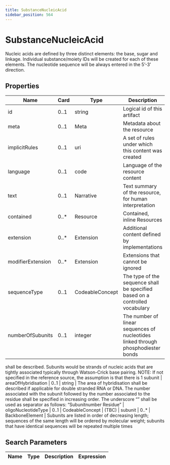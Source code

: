 ```yaml
---
title: SubstanceNucleicAcid
sidebar_position: 564
---
```


# SubstanceNucleicAcid

Nucleic acids are defined by three distinct elements: the base, sugar and linkage. Individual substance/moiety IDs will
  be created for each of these elements. The nucleotide sequence will be always entered in the 5’-3’ direction.

## Properties

| Name | Card | Type | Description |
| --- | --- | --- | --- |
| id | 0..1 | string | Logical id of this artifact
| meta | 0..1 | Meta | Metadata about the resource
| implicitRules | 0..1 | uri | A set of rules under which this content was created
| language | 0..1 | code | Language of the resource content
| text | 0..1 | Narrative | Text summary of the resource, for human interpretation
| contained | 0..* | Resource | Contained, inline Resources
| extension | 0..* | Extension | Additional content defined by implementations
| modifierExtension | 0..* | Extension | Extensions that cannot be ignored
| sequenceType | 0..1 | CodeableConcept | The type of the sequence shall be specified based on a controlled vocabulary
| numberOfSubunits | 0..1 | integer | The number of linear sequences of nucleotides linked through phosphodiester bonds
  shall be described. Subunits would be strands of nucleic acids that are tightly associated typically through
  Watson-Crick base pairing. NOTE: If not specified in the reference source, the assumption is that there is 1 subunit
| areaOfHybridisation | 0..1 | string | The area of hybridisation shall be described if applicable for double stranded
  RNA or DNA. The number associated with the subunit followed by the number associated to the residue shall be specified
  in increasing order. The underscore “” shall be used as separator as follows: “Subunitnumber Residue”
| oligoNucleotideType | 0..1 | CodeableConcept | (TBC)
| subunit | 0..* | BackboneElement | Subunits are listed in order of decreasing length; sequences of the same length
  will be ordered by molecular weight; subunits that have identical sequences will be repeated multiple times

## Search Parameters

| Name | Type | Description | Expression
| --- | --- | --- | --- |

